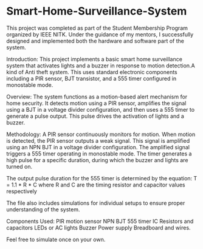 # Smart-Home-Surveillance-System
 This project was completed as part of the Student Membership Program organized by IEEE NITK. Under the guidance of my mentors, I successfully designed and implemented both the hardware and software part of the system.

Introduction:
 This project implements a basic smart home surveillance system that activates lights and a buzzer in response to motion detection.A  kind of Anti theft system. This uses standard electronic components including a PIR sensor, BJT transistor, and a 555 timer configured in monostable mode.

 
Overview:
 The system functions as a motion-based alert mechanism for home security. It detects motion using a PIR sensor, amplifies the signal using a BJT in a voltage divider configuration, and then uses a 555 timer to generate a pulse output. This pulse drives the activation of lights and a buzzer.


Methodology:
A PIR sensor continuously monitors for motion.
When motion is detected, the PIR sensor outputs a weak signal.
This signal is amplified using an NPN BJT in a voltage divider configuration.
The amplified signal triggers a 555 timer operating in monostable mode.
The timer generates a high pulse for a specific duration, during which the buzzer and lights are turned on.

The output pulse duration for the 555 timer is determined by the equation:
T = 1.1 * R * C
where R and C are the timing resistor and capacitor values respectively

The file also includes simulations for individual setups to ensure proper understanding of the system.


Components Used:
PIR motion sensor
NPN BJT
555 timer IC
Resistors and capacitors
LEDs or AC lights
Buzzer
Power supply 
Breadboard and wires.

Feel free to simulate once on your own.
